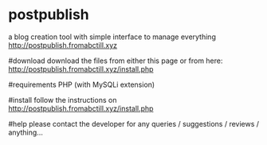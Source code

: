 # postpublish
a blog creation tool with simple interface to manage everything  http://postpublish.fromabctill.xyz

#download
download the files from either this page or from here: http://postpublish.fromabctill.xyz/install.php

#requirements
PHP (with MySQLi extension)

#install
follow the instructions on http://postpublish.fromabctill.xyz/install.php

#help
please contact the developer for any queries / suggestions / reviews / anything...
